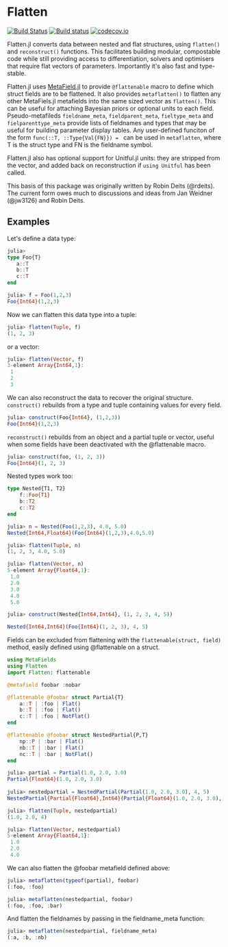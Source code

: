 # Flatten

[![Build Status](https://travis-ci.org/rafaqz/Flatten.jl.svg?branch=master)](https://travis-ci.org/rafaqz/Flatten.jl)
[![Build status](https://ci.appveyor.com/api/projects/status/dpf055yo50y21g1v?svg=true)](https://ci.appveyor.com/project/rafaqz/flatten-jl)
[![codecov.io](http://codecov.io/github/rafaqz/Cellular.jl/coverage.svg?branch=master)](http://codecov.io/github/rafaqz/Cellular.jl?branch=master)

Flatten.jl converts data between nested and flat structures, using `flatten()`
and `reconstruct()` functions. This facilitates building modular, compostable code
while still providing access to differentiation, solvers and optimisers that
require flat vectors of parameters. Importantly it's also fast and type-stable.


Flatten.jl uses [MetaField.jl](https://github.com/rafaqz/MetaFields.jl) to provide
`@flattenable` macro to define which struct fields are to be flattened. It also
provides `metaflatten()` to flatten any other MetaFiels.jl metafields into the same sized
vector as `flatten()`. This can be useful for attaching Bayesian priors or optional
units to each field. Pseudo-metafileds `fieldname_meta`, `fieldparent_meta`, `fieltype_meta`
and `fielparenttype_meta` provide lists of fieldnames and types that may be useful for building parameter display
tables. Any user-defined funciton of the form `func(::T, ::Type{Val{FN}}) = ` can be used in `metaflatten`,
where T is the struct type and FN is the fieldname symbol.

Flatten.jl also has optional support for Unitful.jl units: they are stripped from the
vector, and added back on reconstruction if `using Unitful` has been called.


This basis of this package was originally written by Robin Deits (@rdeits). The current form
owes much to discussions and ideas from Jan Weidner (@jw3126) and Robin Deits. 


## Examples

Let's define a data type:

```julia
julia> 
type Foo{T}
   a::T
   b::T
   c::T
end

julia> f = Foo(1,2,3)
Foo{Int64}(1,2,3)
```

Now we can flatten this data type into a tuple:

```julia
julia> flatten(Tuple, f)
(1, 2, 3)
```

or a vector:

```julia
julia> flatten(Vector, f)
3-element Array{Int64,1}:
 1
 2
 3
```

We can also reconstruct the data to recover the original structure.
`construct()` rebuilds from a type and tuple containing values for every field.

```julia
julia> construct(Foo{Int64}, (1,2,3))
Foo{Int64}(1,2,3)
```

`reconstruct()` rebuilds from an object and a partial tuple or vector, useful
when some fields have been deactivated with the @flattenable macro.

```julia
julia> construct(foo, (1, 2, 3))
Foo{Int64}(1, 2, 3)
```

Nested types work too:

```julia
type Nested{T1, T2}
    f::Foo{T1}
    b::T2
    c::T2
end

julia> n = Nested(Foo(1,2,3), 4.0, 5.0)
Nested{Int64,Float64}(Foo{Int64}(1,2,3),4.0,5.0)

julia> flatten(Tuple, n)
(1, 2, 3, 4.0, 5.0)

julia> flatten(Vector, n)
5-element Array{Float64,1}:
 1.0
 2.0
 3.0
 4.0
 5.0

julia> construct(Nested{Int64,Int64}, (1, 2, 3, 4, 5))

Nested{Int64,Int64}(Foo{Int64}(1, 2, 3), 4, 5)
```

Fields can be excluded from flattening with the `flattenable(struct, field)` method,
easily defined using @flattenable on a struct.


```julia
using MetaFields
using Flatten 
import Flatten: flattenable

@metafield foobar :nobar

@flattenable @foobar struct Partial{T}
    a::T | :foo | Flat()
    b::T | :foo | Flat()
    c::T | :foo | NotFlat()
end

@flattenable @foobar struct NestedPartial{P,T}
    np::P | :bar | Flat()
    nb::T | :bar | Flat()
    nc::T | :bar | NotFlat()
end

julia> partial = Partial(1.0, 2.0, 3.0)                                      
Partial{Float64}(1.0, 2.0, 3.0)                                              
                                                                             
julia> nestedpartial = NestedPartial(Partial(1.0, 2.0, 3.0), 4, 5)           
NestedPartial{Partial{Float64},Int64}(Partial{Float64}(1.0, 2.0, 3.0), 4, 5) 

julia> flatten(Tuple, nestedpartial)
(1.0, 2.0, 4)

julia> flatten(Vector, nestedpartial)
5-element Array{Float64,1}:
 1.0
 2.0
 4.0
```

We can also flatten the @foobar metafield defined above:

```julia
julia> metaflatten(typeof(partial), foobar) 
(:foo, :foo)

julia> metaflatten(nestedpartial, foobar)
(:foo, :foo, :bar)
```

And flatten the fieldnames by passing in the fieldname_meta function:
```julia
julia> metaflatten(nestedpartial, fieldname_meta)                                            
(:a, :b, :nb) 
```
